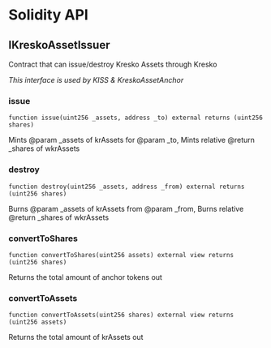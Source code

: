 # Solidity API

## IKreskoAssetIssuer

Contract that can issue/destroy Kresko Assets through Kresko

_This interface is used by KISS & KreskoAssetAnchor_

### issue

```solidity
function issue(uint256 _assets, address _to) external returns (uint256 shares)
```

Mints @param _assets of krAssets for @param _to,
Mints relative @return _shares of wkrAssets

### destroy

```solidity
function destroy(uint256 _assets, address _from) external returns (uint256 shares)
```

Burns @param _assets of krAssets from @param _from,
Burns relative @return _shares of wkrAssets

### convertToShares

```solidity
function convertToShares(uint256 assets) external view returns (uint256 shares)
```

Returns the total amount of anchor tokens out

### convertToAssets

```solidity
function convertToAssets(uint256 shares) external view returns (uint256 assets)
```

Returns the total amount of krAssets out

